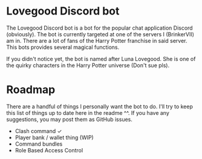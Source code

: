 # Lovegood Discord bot
The Lovegood Discord bot is a bot for the popular chat application Discord (obviously).
The bot is currently targeted at one of the servers I (BrinkerVII) am in. There are a lot of
fans of the Harry Potter franchise in said server. This bots provides several magical functions.

If you didn't notice yet, the bot is named after Luna Lovegood. She is one of the quirky
characters in the Harry Potter universe (Don't sue pls).

# Roadmap
There are a handful of things I personally want the bot to do. I'll try to keep this list of things
up to date here in the readme ^^. If you have any suggestions, you may post them as GitHub
issues.

- Clash command ✓
- Player bank / wallet thing (WIP)
- Command bundles
- Role Based Access Control